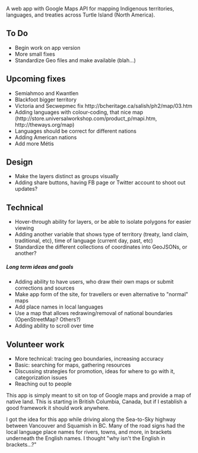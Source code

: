 A web app with Google Maps API for mapping Indigenous territories, languages, and treaties across Turtle Island (North America).

<h2>To Do</h2>
<ul>
<li>Begin work on app version</li>
<li>More small fixes</li>
<li>Standardize Geo files and make available (blah...)</li>
</ul>

<h2>Upcoming fixes</h2>
<ul>
<li>Semiahmoo and Kwantlen</li>
<li>Blackfoot bigger territory</li>
<li>Victoria and Secwepmec fix http://bcheritage.ca/salish/ph2/map/03.htm</li>
<li>Adding languages with colour-coding, that nice map (http://store.universalworkshop.com/product_p/mapi.htm, http://theways.org/map)</li>
<li>Languages should be correct for different nations</li>
<li>Adding American nations</li>
<li>Add more Métis</li>
</ul>

<h2>Design</h2>
<ul>
<li>Make the layers distinct as groups visually</li>
<li>Adding share buttons, having FB page or Twitter account to shoot out updates?</li>
</ul>

<h2>Technical</h2>
<ul>
<li>Hover-through ability for layers, or be able to isolate polygons for easier viewing</li>
<li>Adding another variable that shows type of territory (treaty, land claim, traditional, etc), time of language (current day, past, etc)</li>
<li>Standardize the different collections of coordinates into GeoJSONs, or another? </li>
</ul>

<h5>Long term ideas and goals</h5>
<ul>
<li>Adding ability to have users, who draw their own maps or submit corrections and sources</li>
<li>Make app form of the site, for travellers or even alternative to "normal" maps</li>
<li>Add place names in local languages</li>
<li>Use a map that allows redrawing/removal of national boundaries (OpenStreetMap? Others?) </li>
<li>Adding ability to scroll over time</li>
</ul>

<h2>Volunteer work</h2>
<ul>
  <li>More technical: tracing geo boundaries, increasing accuracy</li>
  <li>Basic: searching for maps, gathering resources</li>
  <li>Discussing strategies for promotion, ideas for where to go with it, categorization issues</li>
  <li>Reaching out to people</li>
</ul>

<p>This app is simply meant to sit on top of Google maps and provide a map of native land. This is starting in British Columbia, Canada, but if I establish a good framework it should work anywhere.</p>
<p>I got the idea for this app while driving along the Sea-to-Sky highway between Vancouver and Squamish in BC. Many of the road signs had the local language place names for rivers, towns, and more, in brackets underneath the English names. I thought "why isn't the English in brackets...?"</p>
